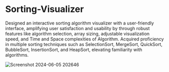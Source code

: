 # Sorting-Visualizer

Designed an interactive sorting algorithm visualizer with a user-friendly interface, amplifying user satisfaction and usability by
through robust features like algorithm selection, array sizing, adjustable visualization speed, and Time and Space complexities of Algorithm.
Acquired proficiency in multiple sorting techniques such as SelectionSort, MergeSort, QuickSort, BubbleSort, InsertionSort, and HeapSort, elevating
familiarity with algorithms.


![Screenshot 2024-06-05 202646](https://github.com/SuhaniPant15/Sorting-Visualizer/assets/104730535/fab9fc9b-311b-42bf-b665-f019810c9614)
